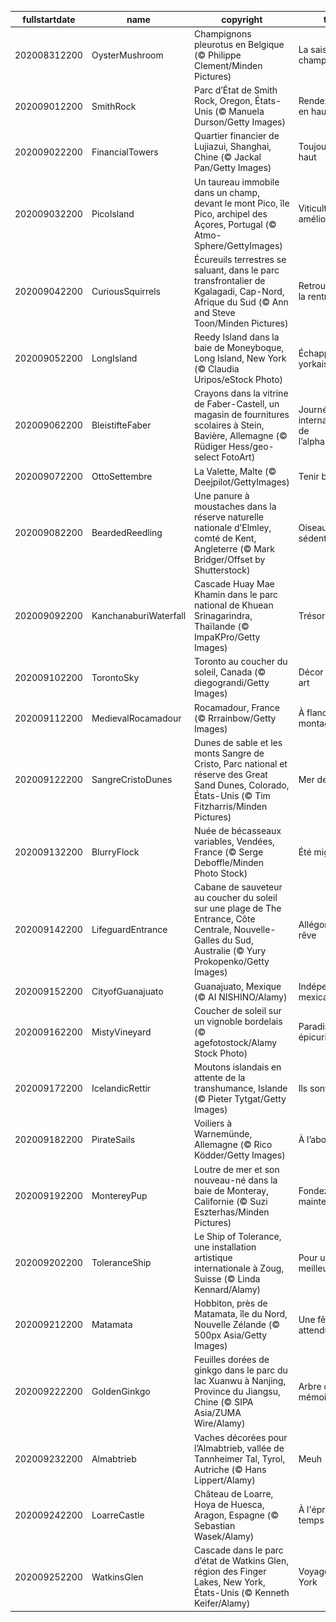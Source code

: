 |fullstartdate|name|copyright|title|image|
|--|--|--|--|--|
202008312200|OysterMushroom|Champignons pleurotus en Belgique (© Philippe Clement/Minden Pictures)|La saison des champignons|![](/fr-FR/2020/09/202008312200OysterMushroom.jpg)|
202009012200|SmithRock|Parc d’État de Smith Rock, Oregon, États-Unis (© Manuela Durson/Getty Images)|Rendez-vous en haut !|![](/fr-FR/2020/09/202009012200SmithRock.jpg)|
202009022200|FinancialTowers|Quartier financier de Lujiazui, Shanghai, Chine (© Jackal Pan/Getty Images)|Toujours plus haut|![](/fr-FR/2020/09/202009022200FinancialTowers.jpg)|
202009032200|PicoIsland|Un taureau immobile dans un champ, devant le mont Pico, île Pico, archipel des Açores, Portugal (© Atmo-Sphere/GettyImages)|Viticulture améliorée|![](/fr-FR/2020/09/202009032200PicoIsland.jpg)|
202009042200|CuriousSquirrels|Écureuils terrestres se saluant, dans le parc transfrontalier de Kgalagadi, Cap-Nord, Afrique du Sud (© Ann and Steve Toon/Minden Pictures)|Retrouvailles de la rentrée|![](/fr-FR/2020/09/202009042200CuriousSquirrels.jpg)|
202009052200|LongIsland|Reedy Island dans la baie de Moneyboque, Long Island, New York (© Claudia Uripos/eStock Photo)|Échappée new-yorkaise|![](/fr-FR/2020/09/202009052200LongIsland.jpg)|
202009062200|BleistifteFaber|Crayons dans la vitrine de Faber-Castell, un magasin de fournitures scolaires à Stein, Bavière, Allemagne (© Rüdiger Hess/geo-select FotoArt)|Journée internationale de l’alphabétisation|![](/fr-FR/2020/09/202009062200BleistifteFaber.jpg)|
202009072200|OttoSettembre|La Valette, Malte (© Deejpilot/GettyImages)|Tenir bon|![](/fr-FR/2020/09/202009072200OttoSettembre.jpg)|
202009082200|BeardedReedling|Une panure à moustaches dans la réserve naturelle nationale d’Elmley, comté de Kent, Angleterre (© Mark Bridger/Offset by Shutterstock)|Oiseau sédentaire|![](/fr-FR/2020/09/202009082200BeardedReedling.jpg)|
202009092200|KanchanaburiWaterfall|Cascade Huay Mae Khamin dans le parc national de Khuean Srinagarindra, Thaïlande (© ImpaKPro/Getty Images)|Trésor caché|![](/fr-FR/2020/09/202009092200KanchanaburiWaterfall.jpg)|
202009102200|TorontoSky|Toronto au coucher du soleil, Canada (© diegograndi/Getty Images)|Décor de 7ème art|![](/fr-FR/2020/09/202009102200TorontoSky.jpg)|
202009112200|MedievalRocamadour|Rocamadour, France (© Rrrainbow/Getty Images)|À flanc de montagne|![](/fr-FR/2020/09/202009112200MedievalRocamadour.jpg)|
202009122200|SangreCristoDunes|Dunes de sable et les monts Sangre de Cristo, Parc national et réserve des Great Sand Dunes, Colorado, États-Unis (© Tim Fitzharris/Minden Pictures)|Mer de sable|![](/fr-FR/2020/09/202009122200SangreCristoDunes.jpg)|
202009132200|BlurryFlock|Nuée de bécasseaux variables, Vendées, France (© Serge Deboffle/Minden Photo Stock)|Été migrateur|![](/fr-FR/2020/09/202009132200BlurryFlock.jpg)|
202009142200|LifeguardEntrance|Cabane de sauveteur au coucher du soleil sur une plage de The Entrance, Côte Centrale, Nouvelle-Galles du Sud, Australie (© Yury Prokopenko/Getty Images)|Allégorie du rêve|![](/fr-FR/2020/09/202009142200LifeguardEntrance.jpg)|
202009152200|CityofGuanajuato|Guanajuato, Mexique (© AI NISHINO/Alamy)|Indépendance mexicaine|![](/fr-FR/2020/09/202009152200CityofGuanajuato.jpg)|
202009162200|MistyVineyard|Coucher de soleil sur un vignoble bordelais (© agefotostock/Alamy Stock Photo)|Paradis pour épicuriens|![](/fr-FR/2020/09/202009162200MistyVineyard.jpg)|
202009172200|IcelandicRettir|Moutons islandais en attente de la transhumance, Islande (© Pieter Tytgat/Getty Images)|Ils sont prêts|![](/fr-FR/2020/09/202009172200IcelandicRettir.jpg)|
202009182200|PirateSails|Voiliers à Warnemünde, Allemagne (© Rico Ködder/Getty Images)|À l’abordage !|![](/fr-FR/2020/09/202009182200PirateSails.jpg)|
202009192200|MontereyPup|Loutre de mer et son nouveau-né dans la baie de Monteray, Californie (© Suzi Eszterhas/Minden Pictures)|Fondez maintenant|![](/fr-FR/2020/09/202009192200MontereyPup.jpg)|
202009202200|ToleranceShip|Le Ship of Tolerance, une installation artistique internationale à Zoug, Suisse (© Linda Kennard/Alamy)|Pour un monde meilleur|![](/fr-FR/2020/09/202009202200ToleranceShip.jpg)|
202009212200|Matamata|Hobbiton, près de Matamata, île du Nord, Nouvelle Zélande (© 500px Asia/Getty Images)|Une fête très attendue|![](/fr-FR/2020/09/202009212200Matamata.jpg)|
202009222200|GoldenGinkgo|Feuilles dorées de ginkgo dans le parc du lac Xuanwu à Nanjing, Province du Jiangsu, Chine (© SIPA Asia/ZUMA Wire/Alamy)|Arbre de la mémoire|![](/fr-FR/2020/09/202009222200GoldenGinkgo.jpg)|
202009232200|Almabtrieb|Vaches décorées pour l’Almabtrieb, vallée de Tannheimer Tal, Tyrol, Autriche (© Hans Lippert/Alamy)|Meuh|![](/fr-FR/2020/09/202009232200Almabtrieb.jpg)|
202009242200|LoarreCastle|Château de Loarre, Hoya de Huesca, Aragon, Espagne (© Sebastian Wasek/Alamy)|À l'épreuve du temps|![](/fr-FR/2020/09/202009242200LoarreCastle.jpg)|
202009252200|WatkinsGlen|Cascade dans le parc d’état de Watkins Glen, région des Finger Lakes, New York, États-Unis (© Kenneth Keifer/Alamy)|Voyage à New York|![](/fr-FR/2020/09/202009252200WatkinsGlen.jpg)|
